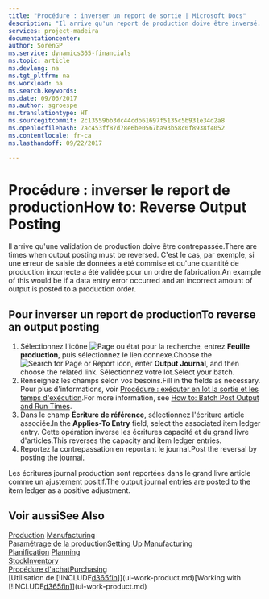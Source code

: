 ```yaml
---
title: "Procédure : inverser un report de sortie | Microsoft Docs"
description: "Il arrive qu'un report de production doive être inversé. C'est le cas, par exemple, si une erreur de saisie de données a été commise et qu'une quantité de production incorrecte a été reportée sur un bon de production."
services: project-madeira
documentationcenter: 
author: SorenGP
ms.service: dynamics365-financials
ms.topic: article
ms.devlang: na
ms.tgt_pltfrm: na
ms.workload: na
ms.search.keywords: 
ms.date: 09/06/2017
ms.author: sgroespe
ms.translationtype: HT
ms.sourcegitcommit: 2c13559bb3dc44cdb61697f5135c5b931e34d2a8
ms.openlocfilehash: 7ac453ff87d78e6be0567ba93b58c0f8938f4052
ms.contentlocale: fr-ca
ms.lasthandoff: 09/22/2017

---
```

# <a name="how-to-reverse-output-posting"></a><span data-ttu-id="29f45-104">Procédure : inverser le report de production</span><span class="sxs-lookup"><span data-stu-id="29f45-104">How to: Reverse Output Posting</span></span>
<span data-ttu-id="29f45-105">Il arrive qu'une validation de production doive être contrepassée.</span><span class="sxs-lookup"><span data-stu-id="29f45-105">There are times when output posting must be reversed.</span></span> <span data-ttu-id="29f45-106">C'est le cas, par exemple, si une erreur de saisie de données a été commise et qu'une quantité de production incorrecte a été validée pour un ordre de fabrication.</span><span class="sxs-lookup"><span data-stu-id="29f45-106">An example of this would be if a data entry error occurred and an incorrect amount of output is posted to a production order.</span></span>  

## <a name="to-reverse-an-output-posting"></a><span data-ttu-id="29f45-107">Pour inverser un report de production</span><span class="sxs-lookup"><span data-stu-id="29f45-107">To reverse an output posting</span></span>  
1.  <span data-ttu-id="29f45-108">Sélectionnez l'icône ![Page ou état pour la recherche](media/ui-search/search_small.png "Page ou état pour la recherche"), entrez **Feuille production**, puis sélectionnez le lien connexe.</span><span class="sxs-lookup"><span data-stu-id="29f45-108">Choose the ![Search for Page or Report](media/ui-search/search_small.png "Search for Page or Report icon") icon, enter **Output Journal**, and then choose the related link.</span></span> <span data-ttu-id="29f45-109">Sélectionnez votre lot.</span><span class="sxs-lookup"><span data-stu-id="29f45-109">Select your batch.</span></span>  
2. <span data-ttu-id="29f45-110">Renseignez les champs selon vos besoins.</span><span class="sxs-lookup"><span data-stu-id="29f45-110">Fill in the fields as necessary.</span></span> <span data-ttu-id="29f45-111">Pour plus d'informations, voir [Procédure : exécuter en lot la sortie et les temps d'exécution](production-how-to-post-output-quantity.md).</span><span class="sxs-lookup"><span data-stu-id="29f45-111">For more information, see [How to: Batch Post Output and Run Times](production-how-to-post-output-quantity.md).</span></span>
3.  <span data-ttu-id="29f45-112">Dans le champ **Écriture de référence**, sélectionnez l'écriture article associée.</span><span class="sxs-lookup"><span data-stu-id="29f45-112">In the **Applies-To Entry** field, select the associated item ledger entry.</span></span> <span data-ttu-id="29f45-113">Cette opération inverse les écritures capacité et du grand livre d'articles.</span><span class="sxs-lookup"><span data-stu-id="29f45-113">This reverses the capacity and item ledger entries.</span></span>  
4. <span data-ttu-id="29f45-114">Reportez la contrepassation en reportant le journal.</span><span class="sxs-lookup"><span data-stu-id="29f45-114">Post the reversal by posting the journal.</span></span>  

<span data-ttu-id="29f45-115">Les écritures journal production sont reportées dans le grand livre article comme un ajustement positif.</span><span class="sxs-lookup"><span data-stu-id="29f45-115">The output journal entries are posted to the item ledger as a positive adjustment.</span></span>  

## <a name="see-also"></a><span data-ttu-id="29f45-116">Voir aussi</span><span class="sxs-lookup"><span data-stu-id="29f45-116">See Also</span></span>  
 <span data-ttu-id="29f45-117">[Production](production-manage-manufacturing.md)  </span><span class="sxs-lookup"><span data-stu-id="29f45-117">[Manufacturing](production-manage-manufacturing.md)  </span></span>  
 [<span data-ttu-id="29f45-118">Paramétrage de la production</span><span class="sxs-lookup"><span data-stu-id="29f45-118">Setting Up Manufacturing</span></span>](production-configure-production-processes.md)  
 <span data-ttu-id="29f45-119">[Planification](production-planning.md)    </span><span class="sxs-lookup"><span data-stu-id="29f45-119">[Planning](production-planning.md)    </span></span>  
 [<span data-ttu-id="29f45-120">Stock</span><span class="sxs-lookup"><span data-stu-id="29f45-120">Inventory</span></span>](inventory-manage-inventory.md)  
 [<span data-ttu-id="29f45-121">Procédure d'achat</span><span class="sxs-lookup"><span data-stu-id="29f45-121">Purchasing</span></span>](purchasing-manage-purchasing.md)  
 <span data-ttu-id="29f45-122">[Utilisation de [!INCLUDE[d365fin](includes/d365fin_md.md)]](ui-work-product.md)</span><span class="sxs-lookup"><span data-stu-id="29f45-122">[Working with [!INCLUDE[d365fin](includes/d365fin_md.md)]](ui-work-product.md)</span></span>  

